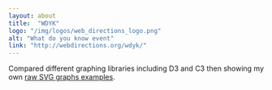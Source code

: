 ```yaml
---
layout: about
title:  "WDYK"
logo: "/img/logos/web_directions_logo.png"
alt: "What do you know event"
link: "http://webdirections.org/wdyk/"
---
```


Compared different graphing libraries including D3 and C3 then showing my own [raw SVG graphs examples](/portfolio/#svg-graphs2018).
